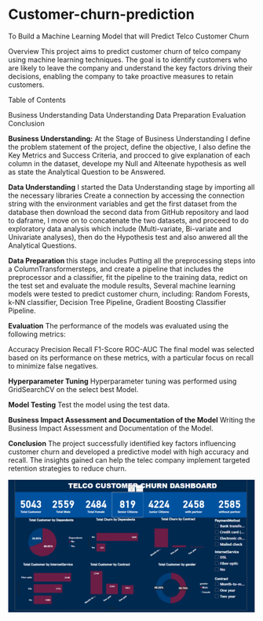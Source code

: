 # Customer-churn-prediction
To Build a Machine Learning Model that will Predict Telco Customer Churn

Overview
This project aims to predict customer churn of telco company using machine learning techniques. The goal is to identify customers who are likely to leave the company and understand the key factors driving their decisions, enabling the company to take proactive measures to retain customers.

Table of Contents

Business Understanding
Data Understanding
Data Preparation
Evaluation
Conclusion


**Business Understanding:** At the Stage of Business Understanding I define the problem statement of the project, define the objective, I also define the Key Metrics and Success Criteria, and procced to give explanation of each column in the dataset, develope my Null and Alteenate hypothesis as well as state the Analytical Question to be Answered.

**Data Understanding** I started the Data Understanding stage by importing all the necessary libraries Create a connection by accessing the connection string with the environment variables and get the first dataset from the database then download the second data from GitHub repository and laod to daframe, I move on to concatenate the two datasets, and proceed to do exploratory data analysis which include (Multi-variate, Bi-variate and Univariate analyses), then do the Hypothesis test and also anwered all the Analytical Questions.

**Data Preparation** this stage includes Putting all the preprocessing steps into a ColumnTransformersteps, and create a pipeline that includes the preprocessor and a classifier, fit the pipeline to the training data, redict on the test set and evaluate the module results, Several machine learning models were tested to predict customer churn, including: Random Forests, k-NN classifier, Decision Tree Pipeline, Gradient Boosting Classifier Pipeline.

**Evaluation** The performance of the models was evaluated using the following metrics:

Accuracy
Precision
Recall
F1-Score
ROC-AUC
The final model was selected based on its performance on these metrics, with a particular focus on recall to minimize false negatives.

**Hyperparameter Tuning** Hyperparameter tuning was performed using GridSearchCV on the select best Model.

**Model Testing** Test the model using the test data.

**Business Impact Assessment and Documentation of the Model** Writing the Business Impact Assessment and Documentation of the Model.

**Conclusion**
The project successfully identified key factors influencing customer churn and developed a predictive model with high accuracy and recall. The insights gained can help the telec company implement targeted retention strategies to reduce churn.


![alt text](<Screenshot 2024-07-07 080126.png>)

